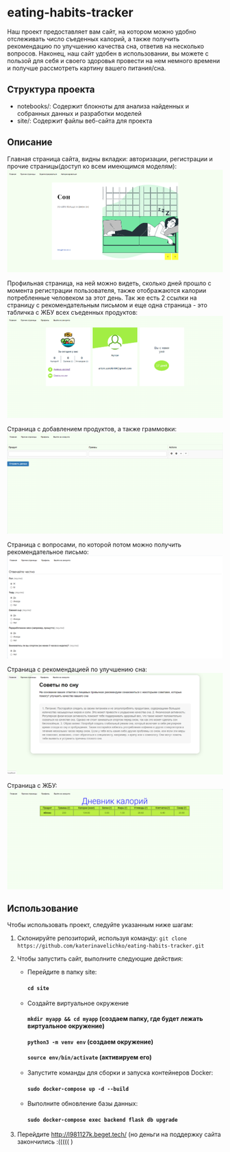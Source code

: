 # eating-habits-tracker

Наш проект предоставляет вам сайт, на котором можно удобно отслеживать число съеденных калорий,
а также получить рекомендацию по улучшению качества сна, ответив на несколько вопросов. Наконец,
наш сайт удобен в использовании, вы можете с пользой для себя и своего здоровья провести на нем
немного времени и получше рассмотреть картину вашего питания/сна.

## Структура проекта

- notebooks/: Содержит блокноты для анализа найденных и собранных данных и разработки моделей
- site/: Содержит файлы веб-сайта для проекта

## Описание

Главная страница сайта, видны вкладки: авторизации, регистрации и прочие страницы(доступ ко всем имеющимся моделям):
![Главная страница сайта](/images/main_page.png)

Профильная страница, на ней можно видеть, сколько дней прошло с момента регистрации пользователя,
также отображаются калории потребленные человеком за этот день. Так же есть 2 ссылки на страницу
с рекомендательным письмом и еще одна страница - это табличка с ЖБУ всех съеденных продуктов:
![Профильная страница сайта](/images/profile_page.png)

Страница с добавлением продуктов, а также граммовки:
![Продуктовая страница сайта](/images/products_page.png)

Страница с вопросами, по которой потом можно получить рекомендательное письмо:
![Вопросная страница сайта](/images/questions_page.png)

Страница с рекомендацией по улучшению сна:
![Сонливая страница сайта](/images/answer_page.png)

Страница с ЖБУ:
![Жирная страница сайта](/images/FPC_page.png)


## Использование

Чтобы использовать проект, следуйте указанным ниже шагам:

1. Склонируйте репозиторий, используя команду:
   `git clone https://github.com/katerinavelichko/eating-habits-tracker.git`
2. Чтобы запустить сайт, выполните следующие действия:
   
   - Перейдите в папку site:
       #### `cd site`
   - Создайте виртуальное окружение
       ####  `mkdir myapp && cd myapp` (создаем папку, где будет лежать виртуальное окружение)
       ####  `python3 -m venv env`   (создаем окружение)
       ####  `source env/bin/activate`  (активируем его)
   - Запустите команды для сборки и запуска контейнеров Docker:
       #### `sudo docker-compose up -d --build` 
   - Выполните обновление базы данных:
       #### `sudo docker-compose exec backend flask db upgrade`
3. Перейдите http://l981127k.beget.tech/ (но деньги на поддержку сайта закончились :((((( )